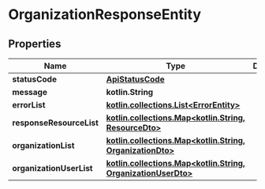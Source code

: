 
# OrganizationResponseEntity

## Properties
Name | Type | Description | Notes
------------ | ------------- | ------------- | -------------
**statusCode** | [**ApiStatusCode**](ApiStatusCode.md) |  |  [optional]
**message** | **kotlin.String** |  |  [optional]
**errorList** | [**kotlin.collections.List&lt;ErrorEntity&gt;**](ErrorEntity.md) |  |  [optional]
**responseResourceList** | [**kotlin.collections.Map&lt;kotlin.String, ResourceDto&gt;**](ResourceDto.md) |  |  [optional]
**organizationList** | [**kotlin.collections.Map&lt;kotlin.String, OrganizationDto&gt;**](OrganizationDto.md) |  |  [optional]
**organizationUserList** | [**kotlin.collections.Map&lt;kotlin.String, OrganizationUserDto&gt;**](OrganizationUserDto.md) |  |  [optional]



